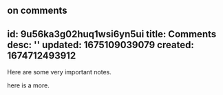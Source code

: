 on comments
---
id: 9u56ka3g02huq1wsi6yn5ui
title: Comments
desc: ''
updated: 1675109039079
created: 1674712493912
---
Here are some very important notes.

here is a more.
